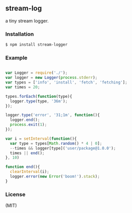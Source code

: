 
## stream-log

  a tiny stream logger.

### Installation

```bash
$ npm install stream-logger
```

### Example

```js

var Logger = require('./');
var logger = new Logger(process.stderr);
var types = ['info', 'install', 'fetch', 'fetching'];
var times = 20;

types.forEach(function(type){
  logger.type(type, '36m');
});

logger.type('error', '31;1m', function(){
  logger.end();
  process.exit(1);
});

var i = setInterval(function(){
  var type = types[Math.random() * 4 | 0];
  --times && logger[type]('user/package@1.0.0');
  times || end();
}, 10)

function end(){
  clearInterval(i);
  logger.error(new Error('boom!').stack);
}

```

### License

  (MIT)
